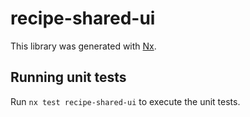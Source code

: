 # recipe-shared-ui

This library was generated with [Nx](https://nx.dev).

## Running unit tests

Run `nx test recipe-shared-ui` to execute the unit tests.
